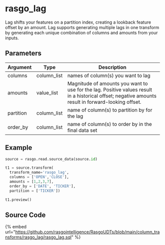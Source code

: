 

# rasgo_lag

Lag shifts your features on a partition index, creating a lookback feature offset by an amount. Lag supports generating multiple lags in one transform by generating each unique combination of columns and amounts from your inputs.

## Parameters

| Argument  |    Type     |                                                                     Description                                                                     |
| --------- | ----------- | --------------------------------------------------------------------------------------------------------------------------------------------------- |
| columns   | column_list | names of column(s) you want to lag                                                                                                                  |
| amounts   | value_list  | Magnitude of amounts you want to use for the lag. Positive values result in a historical offset; negative amounts result in forward-looking offset. |
| partition | column_list | name of column(s) to partition by for the lag                                                                                                       |
| order_by  | column_list | name of column(s) to order by in the final data set                                                                                                 |


## Example

```python
source = rasgo.read.source_data(source.id)

t1 = source.transform(
  transform_name='rasgo_lag',
  columns = ['OPEN','CLOSE'],
  amounts = [1,2,3,7],
  order_by = ['DATE', 'TICKER'],
  partition = ['TICKER'])

t1.preview()
```

## Source Code

{% embed url="https://github.com/rasgointelligence/RasgoUDTs/blob/main/column_transforms/rasgo_lag/rasgo_lag.sql" %}

